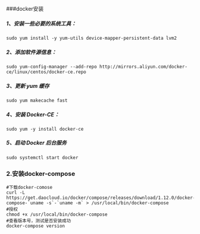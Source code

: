 ###docker安装
##### 1、安装一些必要的系统工具：
```shell script
sudo yum install -y yum-utils device-mapper-persistent-data lvm2
```
##### 2、添加软件源信息：
```shell script
sudo yum-config-manager --add-repo http://mirrors.aliyun.com/docker-ce/linux/centos/docker-ce.repo
```
##### 3、更新 yum 缓存
```shell script
sudo yum makecache fast
```
##### 4、安装 Docker-CE：
```shell script
sudo yum -y install docker-ce
```
##### 5、启动 Docker 后台服务
```shell script
sudo systemctl start docker
```

### 2.安装docker-compose
```shell script
#下载docker-comose
curl -L https://get.daocloud.io/docker/compose/releases/download/1.12.0/docker-compose-`uname -s`-`uname -m` > /usr/local/bin/docker-compose
#授权
chmod +x /usr/local/bin/docker-compose
#查看版本号，测试是否安装成功
docker-compose version    
```

